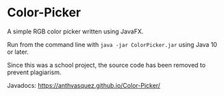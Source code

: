 # Color-Picker
A simple RGB color picker written using JavaFX.

Run from the command line with `java -jar ColorPicker.jar` using Java 10 or later.

Since this was a school project, the source code has been removed to prevent plagiarism.

Javadocs:
https://anthvasquez.github.io/Color-Picker/
